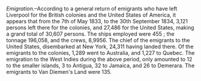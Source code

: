 *Emigration.*–According to a general return of
                        emigrants who have left Liverpool for the British colonies
                    and the United States of America, it appears that from the 7th of May
                    1833, to the 30th September 1834, 3,121 persons left there for the
                    colonies, and 27,486 for the United States, making a grand total of 30,607
                    persons. The ships employed were 455 ; the tonnage 196,058, and the
                    crews, 8,9956. The chief of the emigrants to the United States,
                    disembarked at New York, 24,311 having landed there. Of the emigrants
                    to the colonies, 1,289 went to Australia, and 1,227 to Quebec. The
                    emigration to the West Indies during the above period, only
                    amounted to 12 to the smaller islands, 3 to Antigua, 32 to Jamaica, and 26
                    to Demerara. The emigrants to Van Diemen's Land were 135.